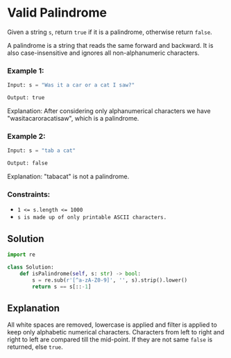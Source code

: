 # Valid Palindrome
Given a string `s`, return `true` if it is a palindrome, otherwise return `false`.

A palindrome is a string that reads the same forward and backward. It is also case-insensitive and ignores all non-alphanumeric characters.

### Example 1:
```python
Input: s = "Was it a car or a cat I saw?"

Output: true
```
Explanation: After considering only alphanumerical characters we have "wasitacaroracatisaw", which is a palindrome.

### Example 2:
```python
Input: s = "tab a cat"

Output: false
```
Explanation: "tabacat" is not a palindrome.

### Constraints:
- `1 <= s.length <= 1000`
- `s is made up of only printable ASCII characters.`

## Solution
```python
import re

class Solution:
    def isPalindrome(self, s: str) -> bool:
        s = re.sub(r'[^a-zA-Z0-9]', '', s).strip().lower()
        return s == s[::-1]
```

## Explanation
All white spaces are removed, lowercase is applied and filter is applied to keep only alphabetic numerical characters. Characters from left to right and right to left are compared till the mid-point. If they are not same `false` is returned, else `true`. 
